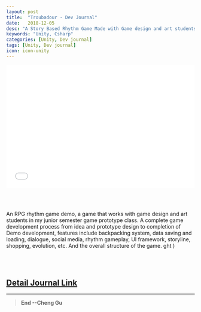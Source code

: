 ```yaml
---
layout: post
title:  "Troubadour - Dev Journal"
date:   2018-12-05
desc: "A Story Based Rhythm Game Made with Game design and art students."
keywords: "Unity, Csharp"
categories: [Unity, Dev journal]
tags: [Unity, Dev journal]
icon: icon-unity
---
```


<div style='position:relative; padding-bottom:calc(56.25% + 44px)'><iframe src="//player.bilibili.com/player.html?aid=37156808&cid=65297452&page=1" frameborder='0' scrolling='no' width='100%' height='100%' style='position:absolute;top:0;left:0;' allowfullscreen></iframe></div> 

<br/><br/>


An RPG rhythm game demo, a game that works with game design and art students in my junior semester game prototype class. A complete game development process from idea and prototype design to completion of Demo development, features include backpacking system, data saving and loading, dialogue, social media, rhythm gameplay, UI framework, storyline, shopping, evolution, etc. And the overall structure of the game.
ght )

<br/><br/>

## [Detail Journal Link](https://troubadourprototyping.wordpress.com/)




---
>**End --Cheng Gu**
